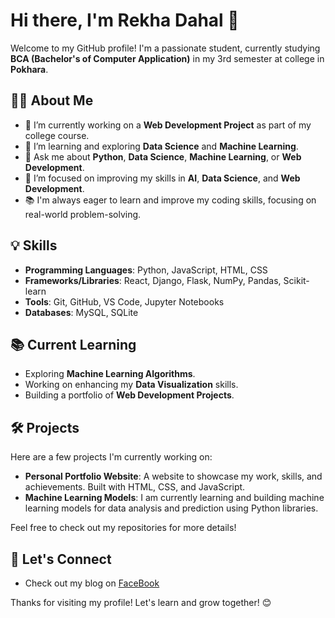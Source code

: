 # Hi there, I'm Rekha Dahal 👋

Welcome to my GitHub profile! I'm a passionate student, currently studying **BCA (Bachelor's of Computer Application)** in my 3rd semester at college in **Pokhara**.

## 👩‍💻 About Me

- 🔭 I’m currently working on a **Web Development Project** as part of my college course.
- 🌱 I’m learning and exploring **Data Science** and **Machine Learning**.
- 💬 Ask me about **Python**, **Data Science**, **Machine Learning**, or **Web Development**.
- 🎯 I’m focused on improving my skills in **AI**, **Data Science**, and **Web Development**.
- 📚 I'm always eager to learn and improve my coding skills, focusing on real-world problem-solving.

## 💡 Skills

- **Programming Languages**: Python, JavaScript, HTML, CSS
- **Frameworks/Libraries**: React, Django, Flask, NumPy, Pandas, Scikit-learn
- **Tools**: Git, GitHub, VS Code, Jupyter Notebooks
- **Databases**: MySQL, SQLite

## 📚 Current Learning

- Exploring **Machine Learning Algorithms**.
- Working on enhancing my **Data Visualization** skills.
- Building a portfolio of **Web Development Projects**.

## 🛠️ Projects

Here are a few projects I'm currently working on:

- **Personal Portfolio Website**: A website to showcase my work, skills, and achievements. Built with HTML, CSS, and JavaScript.
- **Machine Learning Models**: I am currently learning and building machine learning models for data analysis and prediction using Python libraries.

Feel free to check out my repositories for more details!

## 🔗 Let's Connect
- Check out my blog on [FaceBook](https://www.facebook.com/anushka.dahal.344)

Thanks for visiting my profile! Let's learn and grow together! 😊
